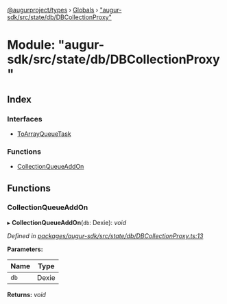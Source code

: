 [@augurproject/types](../README.md) › [Globals](../globals.md) › ["augur-sdk/src/state/db/DBCollectionProxy"](_augur_sdk_src_state_db_dbcollectionproxy_.md)

# Module: "augur-sdk/src/state/db/DBCollectionProxy"

## Index

### Interfaces

* [ToArrayQueueTask](../interfaces/_augur_sdk_src_state_db_dbcollectionproxy_.toarrayqueuetask.md)

### Functions

* [CollectionQueueAddOn](_augur_sdk_src_state_db_dbcollectionproxy_.md#collectionqueueaddon)

## Functions

###  CollectionQueueAddOn

▸ **CollectionQueueAddOn**(`db`: Dexie): *void*

*Defined in [packages/augur-sdk/src/state/db/DBCollectionProxy.ts:13](https://github.com/AugurProject/augur/blob/88b6e76efb/packages/augur-sdk/src/state/db/DBCollectionProxy.ts#L13)*

**Parameters:**

Name | Type |
------ | ------ |
`db` | Dexie |

**Returns:** *void*
